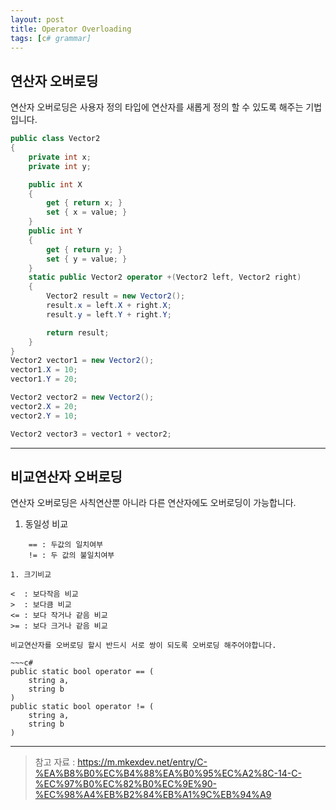 ```yaml
---
layout: post
title: Operator Overloading
tags: [c# grammar]
---
```


## 연산자 오버로딩

연산자 오버로딩은 사용자 정의 타입에 연산자를 새롭게 정의 할 수 있도록 해주는 기법입니다.

~~~c#
public class Vector2
{
    private int x;
    private int y;

    public int X
    {
        get { return x; }
        set { x = value; }
    }
    public int Y
    {
        get { return y; }
        set { y = value; }
    }
    static public Vector2 operator +(Vector2 left, Vector2 right)
    {
        Vector2 result = new Vector2();
        result.x = left.X + right.X;
        result.y = left.Y + right.Y;

        return result;
    }
}
Vector2 vector1 = new Vector2();
vector1.X = 10;
vector1.Y = 20;

Vector2 vector2 = new Vector2();
vector2.X = 20;
vector2.Y = 10;

Vector2 vector3 = vector1 + vector2;
~~~
---
## 비교연산자 오버로딩
  
연산자 오버로딩은 사칙연산뿐 아니라 다른 연산자에도 오버로딩이 가능합니다.
1. 동일성 비교
~~~
    == : 두값의 일치여부  
    != : 두 값의 불일치여부

1. 크기비교
~~~
    <  : 보다작음 비교  
    >  : 보다큼 비교  
    <= : 보다 작거나 같음 비교  
    >= : 보다 크거나 같음 비교
~~~
비교연산자를 오버로딩 할시 반드시 서로 쌍이 되도록 오버로딩 해주어야합니다.
  
~~~c# 
public static bool operator == (
    string a,
    string b
)
public static bool operator != (
    string a,
    string b
)
~~~


___
> 참고 자료 : https://m.mkexdev.net/entry/C-%EA%B8%B0%EC%B4%88%EA%B0%95%EC%A2%8C-14-C-%EC%97%B0%EC%82%B0%EC%9E%90-%EC%98%A4%EB%B2%84%EB%A1%9C%EB%94%A9